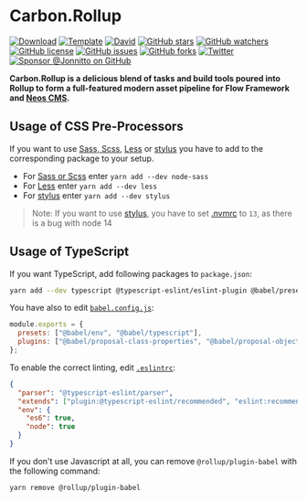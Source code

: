 # Carbon.Rollup

[![Download]][master.zip] [![Template]][generate] [![David]][david-dm] [![GitHub stars]][stargazers] [![GitHub watchers]][subscription] [![GitHub license]][license] [![GitHub issues]][issues] [![GitHub forks]][network] [![Twitter]][tweet] [![Sponsor @Jonnitto on GitHub]][sponsor]

**Carbon.Rollup is a delicious blend of tasks and build tools poured into Rollup to form a full-featured modern asset pipeline for Flow Framework and [Neos CMS].**

## Usage of CSS Pre-Processors

If you want to use [Sass, Scss][sass], [Less] or [stylus] you have to add to the corresponding package to your setup.

- For [Sass or Scss][sass] enter `yarn add --dev node-sass`
- For [Less] enter `yarn add --dev less`
- For [stylus] enter `yarn add --dev stylus`

> Note: If you want to use [stylus], you have to set [.nvmrc] to `13`, as there is a bug with node 14

## Usage of TypeScript

If you want TypeScript, add following packages to `package.json`:

```bash
yarn add --dev typescript @typescript-eslint/eslint-plugin @babel/preset-typescript @typescript-eslint/parser @wessberg/rollup-plugin-ts
```

You have also to edit [`babel.config.js`]:

```js
module.exports = {
  presets: ["@babel/env", "@babel/typescript"],
  plugins: ["@babel/proposal-class-properties", "@babel/proposal-object-rest-spread"],
};
```

To enable the correct linting, edit [`.eslintrc`]:

```json
{
  "parser": "@typescript-eslint/parser",
  "extends": ["plugin:@typescript-eslint/recommended", "eslint:recommended", "plugin:prettier/recommended", "prettier/@typescript-eslint"],
  "env": {
    "es6": true,
    "node": true
  }
}
```

If you don't use Javascript at all, you can remove `@rollup/plugin-babel` with the following command:

```bash
yarn remove @rollup/plugin-babel
```

[david]: https://img.shields.io/david/dev/CarbonPackages/Carbon.Rollup
[david-dm]: https://david-dm.org/CarbonPackages/Carbon.Rollup?type=dev
[github issues]: https://img.shields.io/github/issues/CarbonPackages/Carbon.Rollup
[issues]: https://github.com/CarbonPackages/Carbon.Rollup/issues
[github forks]: https://img.shields.io/github/forks/CarbonPackages/Carbon.Rollup
[network]: https://github.com/CarbonPackages/Carbon.Rollup/network
[github stars]: https://img.shields.io/github/stars/CarbonPackages/Carbon.Rollup
[stargazers]: https://github.com/CarbonPackages/Carbon.Rollup/stargazers
[github license]: https://img.shields.io/github/license/CarbonPackages/Carbon.Rollup
[license]: LICENSE
[twitter]: https://img.shields.io/twitter/url?url=https%3A%2F%2Fgithub.com%2FCarbonPackages%2FCarbon.Rollup
[tweet]: https://twitter.com/intent/tweet?text=Wow:&url=https%3A%2F%2Fgithub.com%2FCarbonPackages%2FCarbon.Rollup
[sponsor @jonnitto on github]: https://img.shields.io/badge/sponsor-Support%20this%20package-informational
[sponsor]: https://github.com/sponsors/jonnitto
[github watchers]: https://img.shields.io/github/watchers/CarbonPackages/Carbon.Rollup.svg
[subscription]: https://github.com/CarbonPackages/Carbon.Rollup/subscription
[template]: https://img.shields.io/badge/template-Use%20this%20template-informational
[generate]: https://github.com/CarbonPackages/Carbon.Rollup/generate
[download]: https://img.shields.io/badge/download-Download%20as%20zip-informational
[master.zip]: https://github.com/CarbonPackages/Carbon.Rollup/archive/master.zip
[neos cms]: https://www.neos.io
[sass]: https://sass-lang.com
[less]: http://lesscss.org
[stylus]: https://stylus-lang.com
[.nvmrc]: .nvmrc
[`babel.config.js`]: babel.config.js
[`.eslintrc`]: .eslintrc
